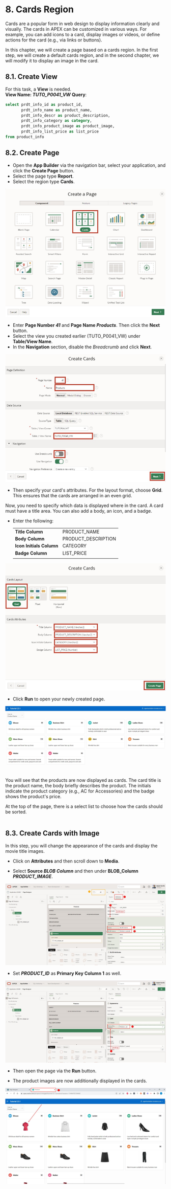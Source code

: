 # 8. Cards Region

Cards are a popular form in web design to display information clearly and visually. The cards in APEX can be customized in various ways. For example, you can add icons to a card, display images or videos, or define actions for the card (e.g., via links or buttons).

In this chapter, we will create a page based on a cards region. In the first step, we will create a default cards region, and in the second chapter, we will modify it to display an image in the card.

## 8.1.	Create View

For this task, a **View** is needed.  
**View Name: *TUTO_P0041_VW***
**Query**:

```sql
select prdt_info_id as product_id,
       prdt_info_name as product_name,
       prdt_info_descr as product_description,
       prdt_info_category as category,
       prdt_info_product_image as product_image,
       prdt_info_list_price as list_price 
from product_info
 ```

## 8.2.	Create Page

- Open the **App Builder** via the navigation bar, select your application, and click the **Create Page** button.  
- Select the page type **Report**.  
- Select the region type **Cards**.  

![](../../assets/Chapter-08/Cards_01.jpg)

- Enter **Page Number *41*** and **Page Name *Products***. Then click the **Next** button.  
- Select the view you created earlier (TUTO_P0041_VW) under **Table/View Name**.  
- In the **Navigation** section, disable the *Breadcrumb* and click **Next**.  

![](../../assets/Chapter-08/Cards_02.jpg) 

- Then specify your card's attributes. For the layout format, choose **Grid**. This ensures that the cards are arranged in an even grid.   

Now, you need to specify which data is displayed where in the card. A card must have a title area. You can also add a body, an icon, and a badge.  
- Enter the following:   

  |  |  |
  |--|--|
  |**Title Column** | PRODUCT_NAME |
  |**Body Column** | PRODUCT_DESCRIPTION |
  |**Icon Initials Column** | CATEGORY |
  |**Badge Column** | LIST_PRICE |
  |  |  |  

![](../../assets/Chapter-08/Cards_03.jpg)  

- Click **Run** to open your newly created page.  

![](../../assets/Chapter-08/Cards_04.jpg) 

You will see that the products are now displayed as cards. The card title is the product name, the body briefly describes the product. The initials indicate the product category (e.g., AC for Accessories) and the badge shows the product's price.  

At the top of the page, there is a select list to choose how the cards should be sorted.  
 
## 8.3.	Create Cards with Image

In this step, you will change the appearance of the cards and display the movie title images.  
- Click on **Attributes** and then scroll down to **Media**.  

- Select **Source *BLOB Column*** and then under **BLOB_Column *PRODUCT_IMAGE***. 

![](../../assets/Chapter-08/Cards_05.jpg)

- Set ***PRODUCT_ID*** as **Primary Key Column 1** as well.  

![](../../assets/Chapter-08/Cards_06.jpg)

- Then open the page via the **Run** button.  

- The product images are now additionally displayed in the cards. 

![](../../assets/Chapter-08/Cards_07.jpg)